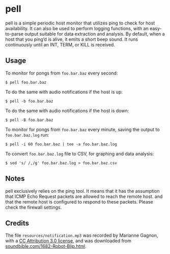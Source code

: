 pell
====

pell is a simple periodic host monitor that utilizes ping to check for
host availability. It can also be used to perform logging functions,
with an easy-to-parse output suitable for data extraction and
analysis. By default, when a host that you ping’d is alive, it emits a
short beep sound. It runs continuously until an INT, TERM, or KILL is
received.


## Usage

To monitor for pongs from `foo.bar.baz` every second:

```
$ pell foo.bar.baz
```

To do the same with audio notifications if the host is up:

```
$ pell -b foo.bar.baz
```

To do the same with audio notifications if the host is down:

```
$ pell -B foo.bar.baz
```

To monitor for pongs from `foo.bar.baz` every minute, saving the
output to `foo.bar.baz.log` run:

```
$ pell -i 60 foo.bar.baz | tee -a foo.bar.baz.log
```

To convert `foo.bar.baz.log` file to CSV, for graphing and data
analysis:

```
$ sed 's/ /,/g' foo.bar.baz.log > foo.bar.baz.csv
```


## Notes

pell exclusively relies on the ping tool. It means that it has the
assumption that ICMP Echo Request packets are allowed to reach the
remote host. and that the remote host is configured to respond to
these packets. Please check the firewall settings.


## Credits

The file `resources/notification.mp3` was recorded by Marianne Gagnon,
with a
[CC Attribution 3.0 license](https://creativecommons.org/licenses/by/3.0/),
and was downloaded from
[soundbible.com/1682-Robot-Blip.html](http://soundbible.com/1682-Robot-Blip.html).
